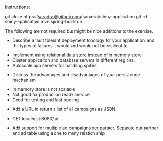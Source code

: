 Instructions:

git clone https://saradraj@github.com/saradraj/shiny-application.git 
cd shiny-application
mvn spring-boot:run

The following are not required but might be nice additions to the exercise.

* Describe a fault tolerant deployment topology for your application, and the types of failures it would and would not be resilient to.
- Implement using relational data store instead of in memory store
- Cluster applicaiton and database servers in different regions.
- Autoscale app servers for handling spikes

* Discuss the advantages and disadvantages of your persistence mechanism.
- In memory store is not scalable
- Not good for production ready service
- Good for testing and fast booting

* Add a URL to return a list of all campaigns as JSON.
- GET localhost:8080/ad

* Add support for multiple ad campaigns per partner.
Separate out partner and ad table using a one to many relation ship